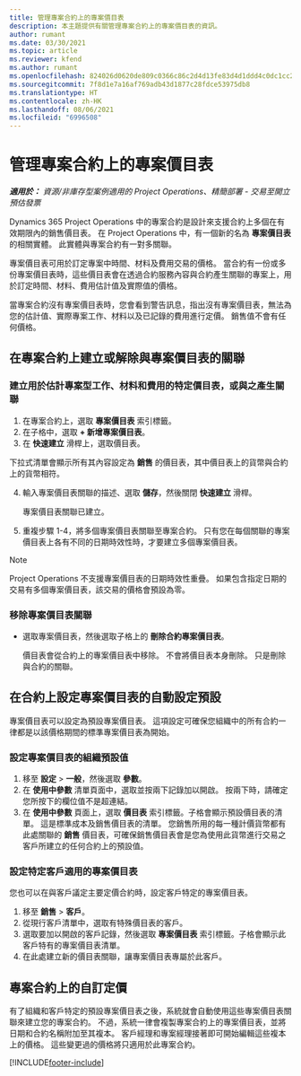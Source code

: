```yaml
---
title: 管理專案合約上的專案價目表
description: 本主題提供有關管理專案合約上的專案價目表的資訊。
author: rumant
ms.date: 03/30/2021
ms.topic: article
ms.reviewer: kfend
ms.author: rumant
ms.openlocfilehash: 824026d0620de809c0366c86c2d4d13fe83d4d1ddd4c0dc1cc2645ff712705d5
ms.sourcegitcommit: 7f8d1e7a16af769adb43d1877c28fdce53975db8
ms.translationtype: HT
ms.contentlocale: zh-HK
ms.lasthandoff: 08/06/2021
ms.locfileid: "6996508"
---
```

# <a name="manage-project-price-lists-on-project-contracts"></a>管理專案合約上的專案價目表

_**適用於：** 資源/非庫存型案例適用的 Project Operations、精簡部署 - 交易至開立預估發票_

Dynamics 365 Project Operations 中的專案合約是設計來支援合約上多個在有效期限內的銷售價目表。 在 Project Operations 中，有一個新的名為 **專案價目表** 的相關實體。 此實體與專案合約有一對多關聯。

專案價目表可用於訂定專案中時間、材料及費用交易的價格。 當合約有一份或多份專案價目表時，這些價目表會在透過合約服務內容與合約產生關聯的專案上，用於訂定時間、材料、費用估計值及實際值的價格。

當專案合約沒有專案價目表時，您會看到警告訊息，指出沒有專案價目表，無法為您的估計值、實際專案工作、材料以及已記錄的費用進行定價。 銷售值不會有任何價格。

## <a name="associate-or-unassociate-a-project-price-list-on-a-project-contract"></a>在專案合約上建立或解除與專案價目表的關聯

### <a name="create-or-associate-a-specific-price-list-for-estimating-project-based-work-material-and-expenses"></a>建立用於估計專案型工作、材料和費用的特定價目表，或與之產生關聯

1. 在專案合約上，選取 **專案價目表** 索引標籤。
2. 在子格中，選取 **+ 新增專案價目表**。
3. 在 **快速建立** 滑桿上，選取價目表。 

  下拉式清單會顯示所有其內容設定為 **銷售** 的價目表，其中價目表上的貨幣與合約上的貨幣相符。
  
4. 輸入專案價目表關聯的描述、選取 **儲存**，然後關閉 **快速建立** 滑桿。

   專案價目表關聯已建立。
   
5. 重複步驟 1-4，將多個專案價目表關聯至專案合約。 只有您在每個關聯的專案價目表上各有不同的日期時效性時，才要建立多個專案價目表。

> [!NOTE]
> Project Operations 不支援專案價目表的日期時效性重疊。 如果包含指定日期的交易有多個專案價目表，該交易的價格會預設為零。

### <a name="remove-a-project-price-list-association"></a>移除專案價目表關聯

- 選取專案價目表，然後選取子格上的 **刪除合約專案價目表**。 

  價目表會從合約上的專案價目表中移除。 不會將價目表本身刪除。 只是刪除與合約的關聯。

## <a name="set-up-automatic-defaulting-of-project-price-lists-on-a-contract"></a>在合約上設定專案價目表的自動設定預設

專案價目表可以設定為預設專案價目表。 這項設定可確保您組織中的所有合約一律都是以該價格期間的標準專案價目表為開始。

### <a name="set-up-the-organizational-default-for-project-price-lists"></a>設定專案價目表的組織預設值

1. 移至 **設定** > **一般**，然後選取 **參數**。
2. 在 **使用中參數** 清單頁面中，選取並按兩下記錄加以開啟。 按兩下時，請確定您所按下的欄位值不是超連結。 
3. 在 **使用中參數** 頁面上，選取 **價目表** 索引標籤。子格會顯示預設價目表的清單。 這是標準成本及銷售價目表的清單。 您銷售所用的每一種計價貨幣都有此處關聯的 **銷售** 價目表，可確保銷售價目表會是您為使用此貨幣進行交易之客戶所建立的任何合約上的預設值。

### <a name="set-up-a-customer-specific-project-price-list"></a>設定特定客戶適用的專案價目表

您也可以在與客戶議定主要定價合約時，設定客戶特定的專案價目表。

1. 移至 **銷售** > **客戶**。
2. 從現行客戶清單中，選取有特殊價目表的客戶。
3. 選取要加以開啟的客戶記錄，然後選取 **專案價目表** 索引標籤。子格會顯示此客戶特有的專案價目表清單。 
4. 在此處建立新的價目表關聯，讓專案價目表專屬於此客戶。

## <a name="custom-pricing-on-a-project-contract"></a>專案合約上的自訂定價

有了組織和客戶特定的預設專案價目表之後，系統就會自動使用這些專案價目表關聯來建立您的專案合約。 不過，系統一律會複製專案合約上的專案價目表，並將日期和合約名稱附加至其複本。 客戶經理和專案經理接著即可開始編輯這些複本上的價格。 這些變更過的價格將只適用於此專案合約。


[!INCLUDE[footer-include](../includes/footer-banner.md)]
